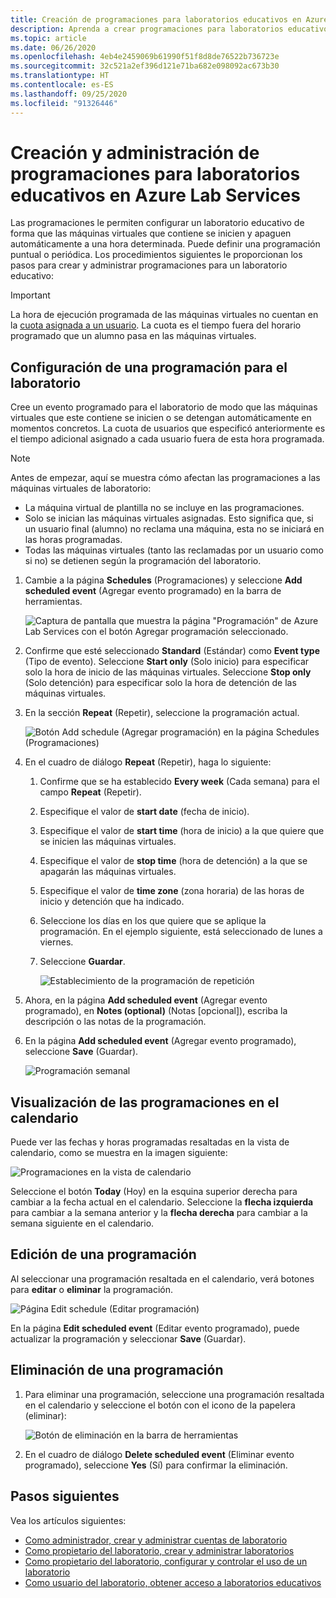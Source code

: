 ```yaml
---
title: Creación de programaciones para laboratorios educativos en Azure Lab Services | Microsoft Docs
description: Aprenda a crear programaciones para laboratorios educativos en Azure Lab Services de forma que las máquinas virtuales de los laboratorios se inicien y apaguen a una hora determinada.
ms.topic: article
ms.date: 06/26/2020
ms.openlocfilehash: 4eb4e2459069b61990f51f8d8de76522b736723e
ms.sourcegitcommit: 32c521a2ef396d121e71ba682e098092ac673b30
ms.translationtype: HT
ms.contentlocale: es-ES
ms.lasthandoff: 09/25/2020
ms.locfileid: "91326446"
---
```

# <a name="create-and-manage-schedules-for-classroom-labs-in-azure-lab-services"></a>Creación y administración de programaciones para laboratorios educativos en Azure Lab Services 
Las programaciones le permiten configurar un laboratorio educativo de forma que las máquinas virtuales que contiene se inicien y apaguen automáticamente a una hora determinada. Puede definir una programación puntual o periódica. Los procedimientos siguientes le proporcionan los pasos para crear y administrar programaciones para un laboratorio educativo: 

> [!IMPORTANT]
> La hora de ejecución programada de las máquinas virtuales no cuentan en la [cuota asignada a un usuario](how-to-configure-student-usage.md#set-quotas-for-users). La cuota es el tiempo fuera del horario programado que un alumno pasa en las máquinas virtuales. 

## <a name="set-a-schedule-for-the-lab"></a>Configuración de una programación para el laboratorio
Cree un evento programado para el laboratorio de modo que las máquinas virtuales que este contiene se inicien o se detengan automáticamente en momentos concretos. La cuota de usuarios que especificó anteriormente es el tiempo adicional asignado a cada usuario fuera de esta hora programada. 

> [!NOTE]
> Antes de empezar, aquí se muestra cómo afectan las programaciones a las máquinas virtuales de laboratorio: 
>- La máquina virtual de plantilla no se incluye en las programaciones. 
>- Solo se inician las máquinas virtuales asignadas. Esto significa que, si un usuario final (alumno) no reclama una máquina, esta no se iniciará en las horas programadas. 
>- Todas las máquinas virtuales (tanto las reclamadas por un usuario como si no) se detienen según la programación del laboratorio. 

1. Cambie a la página **Schedules** (Programaciones) y seleccione **Add scheduled event** (Agregar evento programado) en la barra de herramientas. 

    ![Captura de pantalla que muestra la página "Programación" de Azure Lab Services con el botón Agregar programación seleccionado.](./media/how-to-create-schedules/add-schedule-button.png)
2. Confirme que esté seleccionado **Standard** (Estándar) como **Event type** (Tipo de evento). Seleccione **Start only** (Solo inicio) para especificar solo la hora de inicio de las máquinas virtuales. Seleccione **Stop only** (Solo detención) para especificar solo la hora de detención de las máquinas virtuales. 
7. En la sección **Repeat** (Repetir), seleccione la programación actual. 

    ![Botón Add schedule (Agregar programación) en la página Schedules (Programaciones)](./media/how-to-create-schedules/select-current-schedule.png)
5. En el cuadro de diálogo **Repeat** (Repetir), haga lo siguiente:
    1. Confirme que se ha establecido **Every week** (Cada semana) para el campo **Repeat** (Repetir). 
    3. Especifique el valor de **start date** (fecha de inicio).
    4. Especifique el valor de **start time** (hora de inicio) a la que quiere que se inicien las máquinas virtuales.
    5. Especifique el valor de **stop time** (hora de detención) a la que se apagarán las máquinas virtuales. 
    6. Especifique el valor de **time zone** (zona horaria) de las horas de inicio y detención que ha indicado. 
    2. Seleccione los días en los que quiere que se aplique la programación. En el ejemplo siguiente, está seleccionado de lunes a viernes. 
    8. Seleccione **Guardar**. 

        ![Establecimiento de la programación de repetición](./media/how-to-create-schedules/set-repeat-schedule.png)

3. Ahora, en la página **Add scheduled event** (Agregar evento programado), en **Notes (optional)** (Notas [opcional]), escriba la descripción o las notas de la programación. 
4. En la página **Add scheduled event** (Agregar evento programado), seleccione **Save** (Guardar). 

    ![Programación semanal](./media/how-to-create-schedules/add-schedule-page-weekly.png)

## <a name="view-schedules-in-calendar"></a>Visualización de las programaciones en el calendario
Puede ver las fechas y horas programadas resaltadas en la vista de calendario, como se muestra en la imagen siguiente:

![Programaciones en la vista de calendario](./media/how-to-create-schedules/schedules-calendar.png)

Seleccione el botón **Today** (Hoy) en la esquina superior derecha para cambiar a la fecha actual en el calendario. Seleccione la **flecha izquierda** para cambiar a la semana anterior y la **flecha derecha** para cambiar a la semana siguiente en el calendario. 

## <a name="edit-a-schedule"></a>Edición de una programación
Al seleccionar una programación resaltada en el calendario, verá botones para **editar** o **eliminar** la programación. 

![Página Edit schedule (Editar programación)](./media/how-to-create-schedules/schedule-edit-button.png)

En la página **Edit scheduled event** (Editar evento programado), puede actualizar la programación y seleccionar **Save** (Guardar). 

## <a name="delete-a-schedule"></a>Eliminación de una programación

1. Para eliminar una programación, seleccione una programación resaltada en el calendario y seleccione el botón con el icono de la papelera (eliminar):

    ![Botón de eliminación en la barra de herramientas](./media/how-to-create-schedules/schedule-delete-button.png)
2. En el cuadro de diálogo **Delete scheduled event** (Eliminar evento programado), seleccione **Yes** (Sí) para confirmar la eliminación. 



## <a name="next-steps"></a>Pasos siguientes
Vea los artículos siguientes:

- [Como administrador, crear y administrar cuentas de laboratorio](how-to-manage-lab-accounts.md)
- [Como propietario del laboratorio, crear y administrar laboratorios](how-to-manage-classroom-labs.md)
- [Como propietario del laboratorio, configurar y controlar el uso de un laboratorio](how-to-configure-student-usage.md)
- [Como usuario del laboratorio, obtener acceso a laboratorios educativos](how-to-use-classroom-lab.md)
